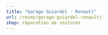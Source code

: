 ```yaml
---
title: "Garage Guiardel - Renault"
url: /reims/garage-guiardel-renault/
shop: réparation de voitures
---
```

